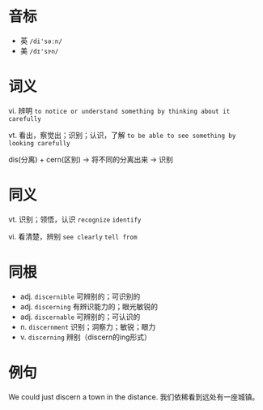 # 音标

- 英 `/di'səːn/`
- 美 `/dɪ'sɝn/`

# 词义

vi. 辨明
`to notice or understand something by thinking about it carefully`

vt. 看出，察觉出；识别；认识，了解
`to be able to see something by looking carefully`



dis(分离) + cern(区别) → 将不同的分离出来 → 识别

# 同义

vt. 识别；领悟，认识
`recognize` `identify`

vi. 看清楚，辨别
`see clearly` `tell from`

# 同根

- adj. `discernible` 可辨别的；可识别的
- adj. `discerning` 有辨识能力的；眼光敏锐的
- adj. `discernable` 可辨别的；可认识的
- n. `discernment` 识别；洞察力；敏锐；眼力
- v. `discerning` 辨别（discern的ing形式）

# 例句

We could just discern a town in the distance.
我们依稀看到远处有一座城镇。


